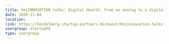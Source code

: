 ```yaml
---
title: heiINNOVATION talks: Digital Health. From an analog to a digital world
date: 2020-11-04
location: 
link: https://heidelberg-startup-partners.de/event/heiinnovation-talks-2020/2020-11-04/
usergroup: startuphd
type: usergroup
---
```

